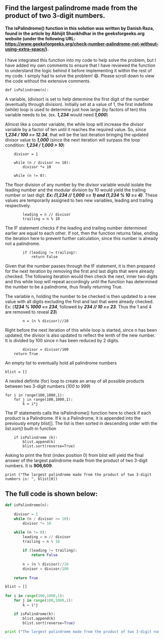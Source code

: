 ## Find the largest palindrome made from the product of two 3-digit numbers.

#### The isPalindrome() function in this solution was written by Danish Raza, found in the article by Abhijit Shankhdhar in the geeksforgeeks.org website (under the following URL: https://www.geeksforgeeks.org/check-number-palindrome-not-without-using-extra-space/).

I have integrated this function into my code to help solve the problem, but I have added my own comments to ensure that I have reviewed the function to understand the logic behind it before implementing it within the rest of my code. I simply had to solve the problem! :smile:. Please scroll down to view the code without the extensive comments.

	def isPalindrome(n): 
	
A variable, (divisor) is set to help determine the first digit of the number (eventually through division). Initially set at a value of 1, the first indefinite (while) loop is used to determine just how large (by factors of ten) this variable needs to be. (ex. __*1,234*__ would need __*1,000*__)

Almost like a counter variable, the while loop will increase the divisor variable by a factor of ten until it reaches the required value. So, since __*1,234 / 100 == 12.34*__, that will be the last iteration bringing the updated divisor value to __*1,000*__ (since the next iteration will surpass the loop condition: __*1,234 / 1,000 > 10*__)

		divisor = 1

		while (n / divisor >= 10): 
			divisor *= 10

		while (n != 0): 

The floor division of any number by the divisor variable would isolate the leading number and the modular division by 10 would yield the trailing number or last digit. __*Ex: (1,234 // 1,000 == 1) and (1,234 % 10 == 4)*__. These values are temporarily assigned to two new variables, leading and trailing respectively.

			leading = n // divisor
			trailing = n % 10
The IF statement checks if the leading and trailing number determined earlier are equal to each other. If not, then the function returns false, ending the iteration here to prevent further calculation, since this number is already not a palindrome.

			if (leading != trailing):
				return False
Given that the number passes through the IF statement, it is then prepared for the  next iteration by removing the first and last digits that were already checked. The  following iteration would then check the next, inner two digits and this while loop will repeat accordingly until the  function has determined the number to be a palindrome, thus finally returning True.

The variable n, holding the number to be checked is then updated to a new value with all digits excluding the first and last that were already checked. Ex: (__*1234 % 1000 == 234*__, followed by __*234 // 10 == 23*__. Thus the 1 and 4 are removed to reveal __*23*__)

			n = (n % divisor)//10
Right before the next iteration of this while loop is started, since n has been updated, the divisor is also updated to reflect the lenth of the new number. It is divided by 100 since n has been reduced by 2 digits.

			divisor = divisor/100
		return True
An empty list to eventually hold all palindrome numbers
	
	blist = []
A nested definite (for) loop to create an array of all possible products between two 3-digit numbers (*100 to 999*)

	for i in range(100,1000,1):
		for j in range(100,1000,1):
			k = i*j
The IF statements calls the isPalindrome() function here to check if each product is a Palindrome. If k is a  Palindrome, it is appended into the previously empty blist[]. The list is then sorted in descending order with the *list.sort()* built-in function

		if isPalindrome (k):
			blist.append(k)
			blist.sort(reverse=True)
Asking to print the first (index position 0) from blist will yield the final answer of the largest palindrome made from the product of two 3-digit numbers. It is __906,609__.
	
	print ("The largest palindrome made from the product of two 3-digit numbers is: ", blist[0])


## The full code is shown below:

```python
def isPalindrome(n): 
		
	divisor = 1
	while (n / divisor >= 10): 
		divisor *= 10

	while (n != 0):
		leading = n // divisor
		trailing = n % 10
			
		if (leading != trailing):
			return False
			
		n = (n % divisor)//10
		divisor = divisor/100
		
	return True

blist = []
	
for i in range(100,1000,1):
	for j in range(100,1000,1):
		k = i*j

	if isPalindrome(k):
		blist.append(k)
		blist.sort(reverse=True)

print ("The largest palindrome made from the product of two 3-digit numbers is: ", blist[0])
```
